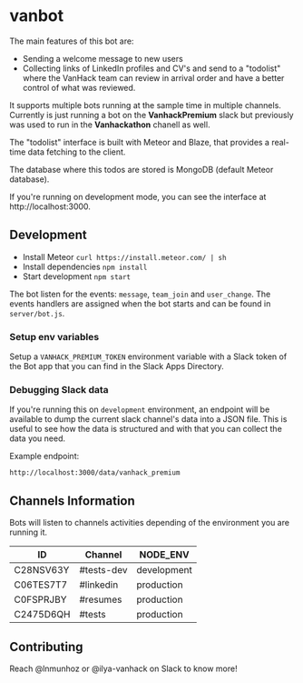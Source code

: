 # vanbot

The main features of this bot are:
- Sending a welcome message to new users
- Collecting links of LinkedIn profiles and CV's and send to a "todolist" where the VanHack team can review in arrival order and have a better control of what was reviewed.

It supports multiple bots running at the sample time in multiple channels. Currently is just running a bot on the **VanhackPremium** slack but previously was used to run in the **Vanhackathon** chanell as well.

The "todolist" interface is built with Meteor and Blaze, that provides a real-time data fetching to the client.

The database where this todos are stored is MongoDB (default Meteor database).

If you're running on development mode, you can see the interface at http://localhost:3000.

## Development

- Install Meteor `curl https://install.meteor.com/ | sh`
- Install dependencies `npm install`
- Start development `npm start`

The bot listen for the events: `message`, `team_join` and `user_change`.
The events handlers are assigned when the bot starts and can be found in `server/bot.js`.

### Setup env variables
Setup a `VANHACK_PREMIUM_TOKEN` environment variable with a Slack token of the Bot app
that you can find in the Slack Apps Directory.


### Debugging Slack data
If you're running this on `development` environment, an endpoint will be available to dump the current slack channel's data into a JSON file. This is useful to see how the data is structured and with that you can collect the data you need.

Example endpoint:
```
http://localhost:3000/data/vanhack_premium
```

## Channels Information
Bots will listen to channels activities depending of the environment you are running it.

| ID  | Channel | NODE_ENV  |
| ------------- | ------------- | ------------- |
|C28NSV63Y|#tests-dev|development|
|C06TES7T7|#linkedin|production|  
|C0FSPRJBY|#resumes|production|
|C2475D6QH|#tests|production|

## Contributing
Reach @lnmunhoz or @ilya-vanhack on Slack to know more!
